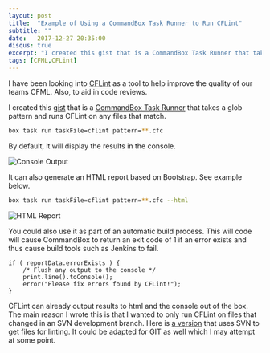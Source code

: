 ```yaml
---
layout: post
title:  "Example of Using a CommandBox Task Runner to Run CFLint"
subtitle: ""
date:   2017-12-27 20:35:00
disqus: true
excerpt: "I created this gist that is a CommandBox Task Runner that takes a glob pattern and runs CFLint on any files that match."
tags: [CFML,CFLint]
---
```


I have been looking into [CFLint](https://github.com/cflint/CFLint) as a tool to help improve the quality of our teams CFML. Also, to aid in code reviews. 

I created this [gist](https://gist.github.com/jsteinshouer/9e3556e5940f86388f9ecd91d129b78d) that is a [CommandBox Task Runner](https://commandbox.ortusbooks.com/content/task-runners.html) that takes a glob pattern and runs CFLint on any files that match.

```bash
box task run taskFile=cflint pattern=**.cfc
```

By default, it will display the results in the console.

![Console Output](https://www.dropbox.com/s/q9b10tbxe3ggrp0/cflint-console-output.PNG?dl=1)

It can also generate an HTML report based on Bootstrap. See example below.

```bash
box task run taskFile=cflint pattern=**.cfc --html
```

![HTML Report](https://www.dropbox.com/s/thq7ftu33ebaov6/cflint-html-results.PNG?dl=1)

You could also use it as part of an automatic build process. This will code will cause CommandBox to return an exit code of 1 if an error exists and thus cause build tools such as Jenkins to fail.

```cfscript
if ( reportData.errorExists ) {
	/* Flush any output to the console */
	print.line().toConsole();
	error("Please fix errors found by CFLint!");
}
```

CFLint can already output results to html and the console out of the box. The main reason I wrote this is that I wanted to only run CFLint on files that changed in an SVN development branch. Here is [a version](https://gist.github.com/jsteinshouer/8a21d1445a4f24be050946bb85c86136) that uses SVN to get files for linting. It could be adapted for GIT as well which I may attempt at some point. 